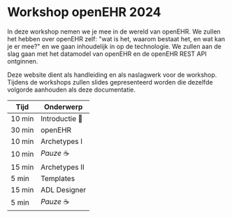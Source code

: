 # Workshop openEHR 2024

In deze workshop nemen we je mee in de wereld van openEHR. We zullen het hebben over openEHR zelf:
"wat is het, waarom bestaat het, en wat kan je er mee?" en we gaan inhoudelijk in op de technologie.
We zullen aan de slag gaan met het datamodel van openEHR en de openEHR REST API ontginnen. 

Deze website dient als handleiding en als naslagwerk voor de workshop. Tijdens de workshops zullen
slides gepresenteerd worden die dezelfde volgorde aanhouden als deze documentatie.

| Tijd   | Onderwerp      |
|--------|----------------|
| 10 min | Introductie 👋 |
| 30 min | openEHR        |
| 10 min | Archetypes I   |
| 10 min | *Pauze* ☕      |
| 15 min | Archetypes II  |
| 5 min  | Templates      |
| 15 min | ADL Designer   |
| 5 min  | *Pauze* ☕     |

```{tableofcontents}
```
